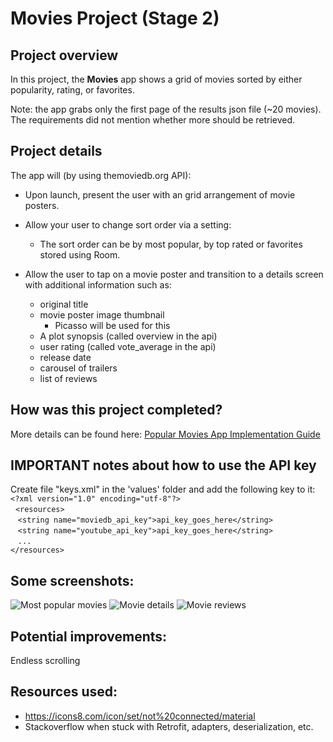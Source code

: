 # Movies Project (Stage 2)

## Project overview
In this project, the **Movies** app shows a grid of movies sorted by either popularity, rating, or favorites.

Note: the app grabs only the first page of the results json file (~20 movies). The requirements did not mention whether more should be retrieved.

## Project details
The app will (by using themoviedb.org API):
* Upon launch, present the user with an grid arrangement of movie posters.
* Allow your user to change sort order via a setting:
    * The sort order can be by most popular, by top rated or favorites stored using Room.

* Allow the user to tap on a movie poster and transition to a details screen with additional information such as:
    * original title
    * movie poster image thumbnail
        * Picasso will be used for this
    * A plot synopsis (called overview in the api)
    * user rating (called vote_average in the api)
    * release date
    * carousel of trailers
    * list of reviews

## How was this project completed?
More details can be found here: [Popular Movies App Implementation Guide](https://docs.google.com/document/d/1ZlN1fUsCSKuInLECcJkslIqvpKlP7jWL2TP9m6UiA6I/pub?embedded=true#h.bmztf99oydcp)

## IMPORTANT notes about how to use the API key
Create file "keys.xml" in the 'values' folder and add the following key to it:<br/>
`<?xml version="1.0" encoding="utf-8"?>`<br/>
 &nbsp;&nbsp;`<resources>`<br/>
     &nbsp;&nbsp;&nbsp;`<string name="moviedb_api_key">api_key_goes_here</string>`<br/>
     &nbsp;&nbsp;&nbsp;`<string name="youtube_api_key">api_key_goes_here</string>`<br/>
     &nbsp;&nbsp;&nbsp;`...`<br/>
 `</resources>`


## Some screenshots:
![Most popular movies](screenshots/grid_of_most_popular.png)
![Movie details](screenshots/movie_details.png)
![Movie reviews](screenshots/movie_reviews.png)

## Potential improvements:
Endless scrolling


## Resources used:
* https://icons8.com/icon/set/not%20connected/material
* Stackoverflow when stuck with Retrofit, adapters, deserialization, etc.